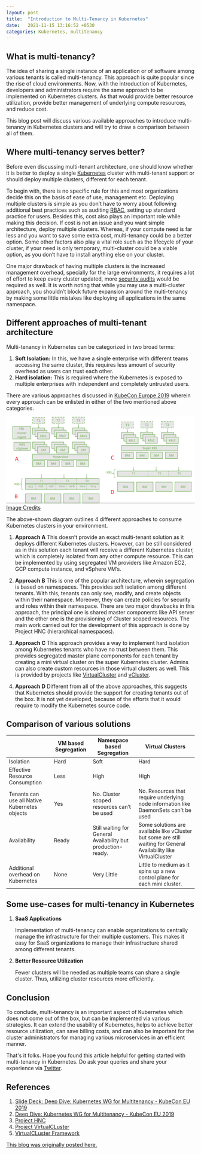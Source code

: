 ```yaml
---
layout: post
title:  "Introduction to Multi-Tenancy in Kubernetes"
date:   2021-11-15 13:16:52 +0530
categories: Kubernetes, multitenancy
---
```


## What is multi-tenancy?

The idea of sharing a single instance of an application or of software among various tenants is called multi-tenancy. This approach is quite popular since the rise of cloud environments. Now, with the introduction of Kubernetes, developers and administrators require the same approach to be implemented on Kubernetes clusters. As that would provide better resource utilization, provide better management of underlying compute resources, and reduce cost.

This blog post will discuss various available approaches to introduce multi-tenancy in Kubernetes clusters and will try to draw a comparison between all of them.

## Where multi-tenancy serves better?

Before even discussing multi-tenant architecture, one should know whether it is better to deploy a single [Kubernetes](/kubernetes-consulting-partner/) cluster with multi-tenant support or should deploy multiple clusters, different for each tenant. 

To begin with, there is no specific rule for this and most organizations decide this on the basis of ease of use, management etc. Deploying multiple clusters is simple as you don’t have to worry about following additional best practices such as auditing [RBAC](/blogs/role-based-access-kubernetes/), setting up standard practice for users. Besides this, cost also plays an important role while making this decision. If cost is not an issue and you want simple architecture, deploy multiple clusters. Whereas, if your compute need is far less and you want to save some extra cost, multi-tenancy could be a better option. Some other factors also play a vital role such as the lifecycle of your cluster, if your need is only temporary, multi-cluster could be a viable option, as you don’t have to install anything else on your cluster. 

One major drawback of having multiple clusters is the increased management overhead, specially for the large environments, it requires a lot of effort to keep every cluster updated, more [security audits](/blogs/kubernetes-auditing/) would be required as well. It is worth noting that while you may use a multi-cluster approach, you shouldn’t block future expansion around the multi-tenancy by making some little mistakes like deploying all applications in the same namespace.

## Different approaches of multi-tenant architecture

Multi-tenancy in Kubernetes can be categorized in two broad terms:

1. **Soft Isolation:** In this, we have a single enterprise with different teams accessing the same cluster, this requires less amount of security overhead as users can trust each other.  
2. **Hard isolation:** This is required where the Kubernetes is exposed to multiple enterprises with independent and completely untrusted users.

There are various approaches discussed in [KubeCon Europe 2019](https://static.sched.com/hosted_files/kccnceu19/74/kubecon-eu-multitenancy-wg-deepdive.pdf) wherein every approach can be enlisted in either of the two mentioned above categories.



![Image description](../assets/images/y0vei8bhhfcjhdhetrj9.png)
[Image Credits](https://static.sched.com/hosted_files/kccnceu19/74/kubecon-eu-multitenancy-wg-deepdive.pdf)

The above-shown diagram outlines 4 different approaches to consume Kubernetes clusters in your environment.

1. **Approach A** 
This doesn’t provide an exact multi-tenant solution as it deploys different Kubernetes clusters. However, can be still considered as in this solution each tenant will receive a different Kubernetes cluster, which is completely isolated from any other compute resource. This can be implemented by using segregated VM providers like Amazon EC2, GCP compute instance, and vSphere VM’s. 

2. **Approach B** 
This is one of the popular architecture, wherein segregation is based on namespaces. This provides soft isolation among different tenants. With this, tenants can only see, modify, and create objects within their namespace. Moreover, they can create policies for security and roles within their namespace. There are two major drawbacks in this approach, the principal one is shared master components like API server and the other one is the provisioning of Cluster scoped resources. The main work carried out for the development of this approach is done by Project HNC (hierarchical namespaces).

3. **Approach C** 
This approach provides a way to implement hard isolation among Kubernetes tenants who have no trust between them. This provides segregated master plane components for each tenant by creating a mini virtual cluster on the super Kubernetes cluster. Admins can also create custom resources in those virtual clusters as well. This is provided by projects like [VirtualCluster](https://github.com/kubernetes-sigs/cluster-api-provider-nested/tree/main/virtualcluster) and [vCluster](https://github.com/loft-sh/vcluster). 

4. **Approach D** 
Different from all of the above approaches, this suggests that Kubernetes should provide the support for creating tenants out of the box. It is not yet developed, because of the efforts that it would require to modify the Kubernetes source code. 

## Comparison of various solutions

||VM based Segregation|Namespace based Segregation|Virtual Clusters|
|-|-|-|-|
|Isolation|Hard|Soft|Hard|
|Effective Resource Consumption|Less|High|High|
|Tenants can use all Native Kubernetes objects|Yes|No. Cluster scoped resources can’t be used|No. Resources that require underlying node information like DaemonSets can't be used|
|Availability|Ready|Still waiting for General Availability but production-ready. |Some solutions are available like vCluster but some are still waiting for General Availability like VirtualCluster|
|Additional overhead on Kubernetes|None|Very Little |Little to medium as it spins up a new control plane for each mini cluster. |

## Some use-cases for multi-tenancy in Kubernetes

1. **SaaS Applications**

   Implementation of multi-tenancy can enable organizations to centrally manage the infrastructure for their multiple customers. This makes it easy for SaaS organizations to manage their infrastructure shared among different tenants.

2. **Better Resource Utilization**

   Fewer clusters will be needed as multiple teams can share a single cluster. Thus, utilizing cluster resources more efficiently. 

## Conclusion

To conclude, multi-tenancy is an important aspect of Kubernetes which does not come out of the box, but can be implemented via various strategies. It can extend the usability of Kubernetes, helps to achieve better resource utilization, can save billing costs, and can also be important for the cluster administrators for managing various microservices in an efficient manner.

That's it folks. Hope you found this article helpful for getting started with multi-tenancy in Kubernetes. Do ask your queries and share your experience via [Twitter](https://twitter.com/_DeepankurSingh).

## References 
1. [Slide Deck: Deep Dive: Kubernetes WG for Multitenancy - KubeCon EU 2019](https://static.sched.com/hosted_files/kccnceu19/74/kubecon-eu-multitenancy-wg-deepdive.pdf)
2. [Deep Dive: Kubernetes WG for Multitenancy - KubeCon EU 2019](https://www.youtube.com/watch?v=SUW54Wlx6Po)
3. [Project HNC](https://github.com/kubernetes-sigs/hierarchical-namespaces)
4. [Project VirtualCLuster](https://github.com/kubernetes-sigs/cluster-api-provider-nested/tree/main/virtualcluster)
5. [VirtualCLuster Framework](https://github.com/kubernetes-sigs/cluster-api-provider-nested/blob/main/virtualcluster/doc/vc-icdcs.pdf)

<a href= "https://www.infracloud.io/blogs/multi-tenancy-kubernetes/">This blog was originally posted here.</a> 